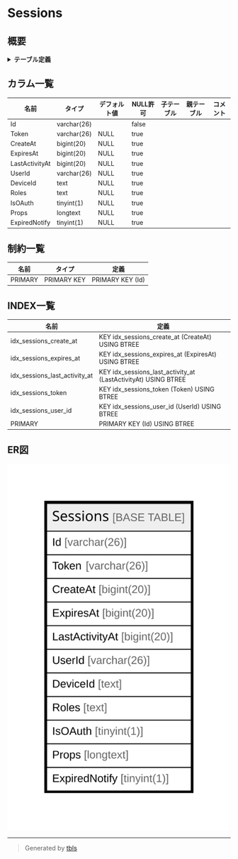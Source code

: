 # Sessions

## 概要

<details>
<summary><strong>テーブル定義</strong></summary>

```sql
CREATE TABLE `Sessions` (
  `Id` varchar(26) NOT NULL,
  `Token` varchar(26) DEFAULT NULL,
  `CreateAt` bigint(20) DEFAULT NULL,
  `ExpiresAt` bigint(20) DEFAULT NULL,
  `LastActivityAt` bigint(20) DEFAULT NULL,
  `UserId` varchar(26) DEFAULT NULL,
  `DeviceId` text DEFAULT NULL,
  `Roles` text DEFAULT NULL,
  `IsOAuth` tinyint(1) DEFAULT NULL,
  `Props` longtext CHARACTER SET utf8mb4 COLLATE utf8mb4_bin DEFAULT NULL CHECK (json_valid(`Props`)),
  `ExpiredNotify` tinyint(1) DEFAULT NULL,
  PRIMARY KEY (`Id`),
  KEY `idx_sessions_user_id` (`UserId`),
  KEY `idx_sessions_token` (`Token`),
  KEY `idx_sessions_expires_at` (`ExpiresAt`),
  KEY `idx_sessions_create_at` (`CreateAt`),
  KEY `idx_sessions_last_activity_at` (`LastActivityAt`)
) ENGINE=InnoDB DEFAULT CHARSET=utf8mb4
```

</details>

## カラム一覧

| 名前             | タイプ         | デフォルト値       | NULL許可   | 子テーブル      | 親テーブル      | コメント     |
| -------------- | ----------- | ------------ | -------- | ---------- | ---------- | -------- |
| Id             | varchar(26) |              | false    |            |            |          |
| Token          | varchar(26) | NULL         | true     |            |            |          |
| CreateAt       | bigint(20)  | NULL         | true     |            |            |          |
| ExpiresAt      | bigint(20)  | NULL         | true     |            |            |          |
| LastActivityAt | bigint(20)  | NULL         | true     |            |            |          |
| UserId         | varchar(26) | NULL         | true     |            |            |          |
| DeviceId       | text        | NULL         | true     |            |            |          |
| Roles          | text        | NULL         | true     |            |            |          |
| IsOAuth        | tinyint(1)  | NULL         | true     |            |            |          |
| Props          | longtext    | NULL         | true     |            |            |          |
| ExpiredNotify  | tinyint(1)  | NULL         | true     |            |            |          |

## 制約一覧

| 名前      | タイプ         | 定義               |
| ------- | ----------- | ---------------- |
| PRIMARY | PRIMARY KEY | PRIMARY KEY (Id) |

## INDEX一覧

| 名前                            | 定義                                                             |
| ----------------------------- | -------------------------------------------------------------- |
| idx_sessions_create_at        | KEY idx_sessions_create_at (CreateAt) USING BTREE              |
| idx_sessions_expires_at       | KEY idx_sessions_expires_at (ExpiresAt) USING BTREE            |
| idx_sessions_last_activity_at | KEY idx_sessions_last_activity_at (LastActivityAt) USING BTREE |
| idx_sessions_token            | KEY idx_sessions_token (Token) USING BTREE                     |
| idx_sessions_user_id          | KEY idx_sessions_user_id (UserId) USING BTREE                  |
| PRIMARY                       | PRIMARY KEY (Id) USING BTREE                                   |

## ER図

![er](Sessions.svg)

---

> Generated by [tbls](https://github.com/k1LoW/tbls)
